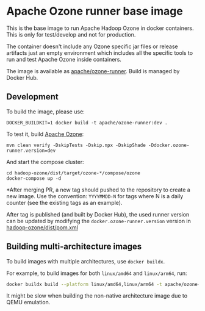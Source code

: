 <!--
  Licensed to the Apache Software Foundation (ASF) under one or more
  contributor license agreements.  See the NOTICE file distributed with
  this work for additional information regarding copyright ownership.
  The ASF licenses this file to You under the Apache License, Version 2.0
  (the "License"); you may not use this file except in compliance with
  the License.  You may obtain a copy of the License at

      http://www.apache.org/licenses/LICENSE-2.0

  Unless required by applicable law or agreed to in writing, software
  distributed under the License is distributed on an "AS IS" BASIS,
  WITHOUT WARRANTIES OR CONDITIONS OF ANY KIND, either express or implied.
  See the License for the specific language governing permissions and
  limitations under the License.
-->

# Apache Ozone **runner** base image

This is the base image to run Apache Hadoop Ozone in docker containers. This is only for test/develop and not for production.

The container doesn't include any Ozone specific jar files or release artifacts just an empty environment which includes all the specific tools to run and test Apache Ozone inside containers.

The image is available as [apache/ozone-runner](https://hub.docker.com/r/apache/ozone-runner). Build is managed by Docker Hub.

## Development

To build the image, please use:

```
DOCKER_BUILDKIT=1 docker build -t apache/ozone-runner:dev .
```

To test it, build [Apache Ozone](https://github.com/apache/ozone):

```
mvn clean verify -DskipTests -Dskip.npx -DskipShade -Ddocker.ozone-runner.version=dev
```

And start the compose cluster:

```
cd hadoop-ozone/dist/target/ozone-*/compose/ozone
docker-compose up -d
```

*After merging PR, a new tag should pushed to the repository to create a new image. Use the convention: `YYYYMMDD-N` for tags where N is a daily counter (see the existing tags as an example).

After tag is published (and built by Docker Hub), the used runner version can be updated by modifying the `docker.ozone-runner.version` version in [hadoop-ozone/dist/pom.xml](https://github.com/apache/ozone/blob/master/hadoop-ozone/dist/pom.xml)

## Building multi-architecture images

To build images with multiple architectures, use `docker buildx`.

For example, to build images for both `linux/amd64` and `linux/arm64`, run:

```bash
docker buildx build --platform linux/amd64,linux/arm64 -t apache/ozone-runner:dev . --progress=plain
```

It might be slow when building the non-native architecture image due to QEMU emulation.